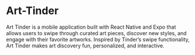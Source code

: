 # Art-Tinder
Art Tinder is a mobile application built with React Native and Expo that allows users to swipe through curated art pieces, discover new styles, and engage with their favorite artworks. Inspired by Tinder’s swipe functionality, Art Tinder makes art discovery fun, personalized, and interactive.
